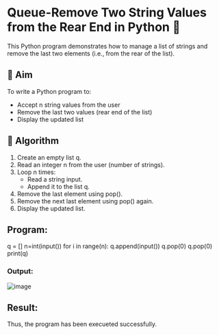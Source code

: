 # Queue-Remove Two String Values from the Rear End in Python 🧵

This Python program demonstrates how to manage a list of strings and remove the last two elements (i.e., from the rear of the list).

## 🎯 Aim

To write a Python program to:
- Accept n string values from the user
- Remove the last two values (rear end of the list)
- Display the updated list

## 🧠 Algorithm

1. Create an empty list q.
2. Read an integer n from the user (number of strings).
3. Loop n times:
   - Read a string input.
   - Append it to the list q.
4. Remove the last element using pop().
5. Remove the next last element using pop() again.
6. Display the updated list.

##  Program:

  q = []
  n=int(input())
  for i in range(n):
     q.append(input())
  q.pop(0)
  q.pop(0)
  print(q)


### Output:
![image](https://github.com/user-attachments/assets/f973912c-841d-42da-9bdf-c384572c1bea)


## Result:
Thus, the program has been execueted successfully.
